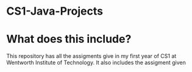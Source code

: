 # CS1-Java-Projects
<h1>What does this include? </h1>
<p>This repository has all the assigments give in my first year of CS1 at Wentworth Institute of Technology. It also includes the assigment given </p>
